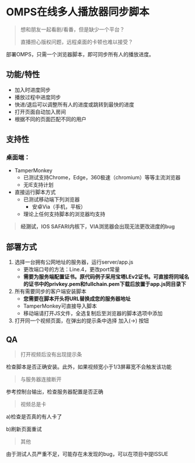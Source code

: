 # OMPS在线多人播放器同步脚本

> 想和朋友一起看剧/看番，但是缺少一个平台？
> 
> 直播担心版权问题，远程桌面的卡顿也难以接受？

部署OMPS，只需一个浏览器脚本，即可同步所有人的播放进度。

## 功能/特性
+ 加入时进度同步
+ 播放过程中进度同步
+ 快进/退后可以调整所有人的进度或跳转到最快的进度
+ 打开页面自动加入房间
+ 根据不同的页面匹配不同的用户

## 支持性
### 桌面端：
+ TamperMonkey
    + 已测试支持Chrome，Edge，360极速（chromium）等等主流浏览器
    + 无IE支持计划
+ 直接运行脚本方式
    + 已测试移动端下列浏览器
        + 安卓Via（手机，平板）
    + 理论上任何支持脚本的浏览器均支持
> **经测试，IOS SAFARI内核下，VIA浏览器会出现无法更改进度的bug**

## 部署方式
1. 选择一台拥有公网地址的服务器，运行server/app.js
    + 更改端口号的方法：Line.4，更改port常量
    + **需要为服务端配置证书。原代码例子采用宝塔LEv2证书。可直接将同域名的证书中的privkey.pem和fullchain.pem下载后放置于app.js同目录下**
2. 所有需要同步的客户端安装脚本
    + **您需要在脚本开头将URL替换成您的服务器地址**
    + TamperMonkey可直接导入脚本
    + 移动端请打开JS文件，全选复制后至浏览器的脚本选项中添加
3. 打开同一个视频页面，在弹出的提示条中选择 加入(→) 按钮

## QA

> 打开视频后没有出现提示条

检查脚本是否正确安装。此外，如果视频宽小于1/3屏幕宽不会触发该功能

> 与服务器连接断开

参考控制台输出，检查服务器配置是否正确 

> 视频总是卡

a)检查是否真的有人卡了

b)刷新页面重试

> 其他

由于测试人员严重不足，可能存在未发现的bug，可以在项目中提ISSUE